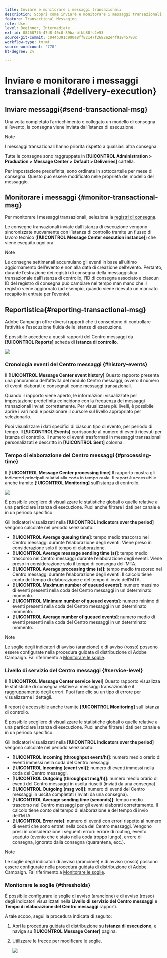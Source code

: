 ```yaml
---
title: Inviare e monitorare i messaggi transazionali
description: Scopri come inviare e monitorare i messaggi transazionali
feature: Transactional Messaging
role: User
level: Beginner, Intermediate
exl-id: 084607f6-47d8-40c0-89ba-bfbb88fc2e53
source-git-commit: c044b391c900e8ff82147f2682e2e4f91845780c
workflow-type: tm+mt
source-wordcount: '778'
ht-degree: 2%

---
```


# Inviare e monitorare i messaggi transazionali {#delivery-execution}

## Inviare messaggi{#send-transactional-msg}

Una volta completato l’arricchimento e collegato un modello di consegna all’evento, la consegna viene inviata dall’istanza di esecuzione.

>[!NOTE]
>
>I messaggi transazionali hanno priorità rispetto a qualsiasi altra consegna.

Tutte le consegne sono raggruppate in **[!UICONTROL Administration > Production > Message Center > Default > Deliveries]** cartella.

Per impostazione predefinita, sono ordinate in sottocartelle per mese di consegna. Questo può essere modificato nelle proprietà del modello del messaggio.

## Monitorare i messaggi {#monitor-transactional-msg}

Per monitorare i messaggi transazionali, seleziona la [registri di consegna](send.md).

Le consegne transazionali inviate dall’istanza di esecuzione vengono sincronizzate nuovamente con l’istanza di controllo tramite un flusso di lavoro tecnico (**[!UICONTROL Message Center execution instance]**) che viene eseguito ogni ora.

>[!NOTE]
>
>Le consegne settimanali accumulano gli eventi in base all’ultimo aggiornamento dell’evento e non alla data di creazione dell’evento. Pertanto, durante l’estrazione dei registri di consegna della messaggistica transazionale dall’istanza di controllo, l’ID di consegna associato a ciascun ID del registro di consegna può cambiare nel tempo man mano che il registro viene aggiornato (ad esempio, quando viene ricevuto un mancato recapito in entrata per l’evento).

<!--
To monitor the activity and running of the execution instance(s), see [Transactional messaging reports](transactional-messaging-reports.md).-->

## Reportistica{#reporting-transactional-msg}

Adobe Campaign offre diversi rapporti che ti consentono di controllare l’attività e l’esecuzione fluida delle istanze di esecuzione.

È possibile accedere a questi rapporti del Centro messaggi da **[!UICONTROL Reports]** scheda di **istanza di controllo**.

![](assets/mc-reports.png)

### Cronologia eventi del Centro messaggi {#history-events}

Il **[!UICONTROL Message Center event history]** Questo rapporto presenta una panoramica dell’attività del modulo Centro messaggi, ovvero il numero di eventi elaborati e consegnati come messaggi transazionali.

Quando il rapporto viene aperto, le informazioni visualizzate per impostazione predefinita coincidono con la frequenza dei messaggi transazionali inviati correttamente. Per visualizzare più livelli, è possibile aprire i vari nodi e posizionare il cursore sul livello appropriato per selezionarlo.

Puoi visualizzare i dati specifici di ciascun tipo di evento, per periodo di tempo. Il **[!UICONTROL Events]** corrisponde al numero di eventi ricevuti per istanza di controllo. Il numero di eventi trasformati in messaggi transazionali personalizzati è descritto in **[!UICONTROL Sent]** colonna.


### Tempo di elaborazione del Centro messaggi {#processing-time}

Il **[!UICONTROL Message Center processing time]** Il rapporto mostra gli indicatori principali relativi alla coda in tempo reale. Il report è accessibile anche tramite **[!UICONTROL Monitoring]** sull&#39;istanza di controllo.

![](assets/mc-processing-time-report.png)

È possibile scegliere di visualizzare le statistiche globali o quelle relative a una particolare istanza di esecuzione. Puoi anche filtrare i dati per canale e in un periodo specifico.

Gli indicatori visualizzati nella **[!UICONTROL Indicators over the period]** vengono calcolate nel periodo selezionato:

* **[!UICONTROL Average queuing time]**: tempo medio trascorso nel Centro messaggi durante l’elaborazione degli eventi. Viene preso in considerazione solo il tempo di elaborazione.
* **[!UICONTROL Average message sending time (s)]**: tempo medio trascorso nel Centro messaggi durante l’elaborazione degli eventi. Viene preso in considerazione solo il tempo di consegna dell’MTA.
* **[!UICONTROL Average processing time (s)]**: tempo medio trascorso nel Centro messaggi durante l’elaborazione degli eventi. Il calcolo tiene conto del tempo di elaborazione e del tempo di invio dell’MTA.
* **[!UICONTROL Maximum number of queued events]**: numero massimo di eventi presenti nella coda del Centro messaggi in un determinato momento.
* **[!UICONTROL Minimum number of queued events]**: numero minimo di eventi presenti nella coda del Centro messaggi in un determinato momento.
* **[!UICONTROL Average number of queued events]**: numero medio di eventi presenti nella coda del Centro messaggi in un determinato momento.

>[!NOTE]
>
>Le soglie degli indicatori di avviso (arancione) e di avviso (rosso) possono essere configurate nella procedura guidata di distribuzione di Adobe Campaign. Fai riferimento a [Monitorare le soglie](#thresholds).



### Livello di servizio del Centro messaggi {#service-level}

Il **[!UICONTROL Message Center service level]** Questo rapporto visualizza le statistiche di consegna relative ai messaggi transazionali e il raggruppamento degli errori. Puoi fare clic su un tipo di errore per visualizzarne i dettagli.

Il report è accessibile anche tramite **[!UICONTROL Monitoring]** sull&#39;istanza di controllo.

È possibile scegliere di visualizzare le statistiche globali o quelle relative a una particolare istanza di esecuzione. Puoi anche filtrare i dati per canale e in un periodo specifico.

Gli indicatori visualizzati nella **[!UICONTROL Indicators over the period]** vengono calcolate nel periodo selezionato:

* **[!UICONTROL Incoming (throughput event/h)]**: numero medio orario di eventi immessi nella coda del Centro messaggi.
* **[!UICONTROL Incoming (event vol)]**: numero di eventi immessi nella coda del Centro messaggi.
* **[!UICONTROL Outgoing (throughput msg/h)]**: numero medio orario di eventi del Centro messaggi in uscita riusciti (inviati da una consegna).
* **[!UICONTROL Outgoing (msg vol)]**: numero di eventi del Centro messaggi in uscita completati (inviati da una consegna).
* **[!UICONTROL Average sending time (seconds)]**: tempo medio trascorso nel Centro messaggi per gli eventi elaborati correttamente. Il calcolo tiene conto del tempo di elaborazione e del tempo di invio dell’MTA.
* **[!UICONTROL Error rate]**: numero di eventi con errori rispetto al numero di eventi che sono entrati nella coda del Centro messaggi. Vengono presi in considerazione i seguenti errori: errore di routing, evento scaduto (evento che è stato nella coda troppo lungo), errore di consegna, ignorato dalla consegna (quarantena, ecc.).

>[!NOTE]
>
>Le soglie degli indicatori di avviso (arancione) e di avviso (rosso) possono essere configurate nella procedura guidata di distribuzione di Adobe Campaign. Fai riferimento a [Monitorare le soglie](#thresholds).

### Monitorare le soglie {#thresholds}

È possibile configurare le soglie di avviso (arancione) e di avviso (rosso) degli indicatori visualizzati nella **Livello di servizio del Centro messaggi** e **Tempo di elaborazione del Centro messaggi** rapporti.

A tale scopo, segui la procedura indicata di seguito:

1. Apri la procedura guidata di distribuzione su **istanza di esecuzione**, e naviga su **[!UICONTROL Message Center]** pagina.
1. Utilizzare le frecce per modificare le soglie.

   ![](assets/mc-thresholds.png)
